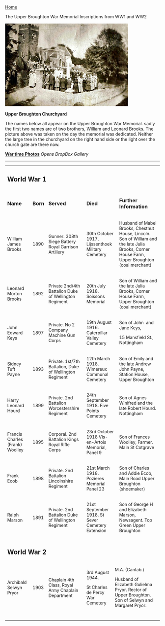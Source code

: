 [Home](https://simon-scmp.github.io/Upper-Broughton-History/)


The Upper Broughton War Memorial
Inscriptions from WW1 and WW2

![War memorial](war_memorial.jpeg)
 

**Upper Broughton Churchyard**

The names below all appear on the Upper Broughton War Memorial. sadly the first two names are of two brothers, William and Leonard Brooks. The picture above was taken on the day the memorial was dedicated. Neither the large tree in the churchyard on the right hand side or the light over the church gate are there now.

[**War time Photos**](https://www.dropbox.com/sh/nm9xrghj663n10e/AABGHh7WrasUqAhb30bpvjqca)
*Opens DropBox Gallery*

****

<aside>
<table>
<tbody>
<tr>
<td colspan="6">
<h2>World War 1</h2>
</td>
</tr>
<tr>
<td>
<p><h3>Name</h3></p>
</td>
<td>
<p><h3>Born</h3></p>
</td>
<td>
<p><h3>Served</h3></p>
</td>
<td colspan="2">
<p><h3>Died</h3></p>
</td>
<td>
<p><h3>Further   Information</h3></p>
</td>
</tr>
<tr>
<td>
<p>William   James Brooks</p>
</td>
<td>
<p>1890</p>
</td>
<td>
<p>Gunner.   308th Siege Battery Royal Garrison Artillery</p>
</td>
<td colspan="2">
<p>30th   October 1917, Lijssenthoek Military Cemetery</p>
</td>
<td>
<p>Husband   of Mabel Brooks, Chestnut House, Lincoln. Son of William and the late Julia   Brooks, Corner House Farm, Upper Broughton (coal merchant)</p>
</td>
</tr>
<tr>
<td>
<p>Leonard   Morton Brooks</p>
</td>
<td>
<p>1892</p>
</td>
<td>
<p>Private   2nd/4th Battalion Duke of Wellington Regiment</p>
</td>
<td colspan="2">
<p>20th   July 1918. Soissons Memorial</p>
</td>
<td>
<p>Son   of William and the late Julia Brooks, Corner House Farm, Upper Broughton   (coal merchant)</p>
</td>
</tr>
<tr>
<td>
<p>John   Edward Keys</p>
</td>
<td>
<p>1897</p>
</td>
<td>
<p>Private.   No 2 Company Machine Gun Corps</p>
</td>
<td colspan="2">
<p>19th   August 1916. Caterpillar Valley Cemetery</p>
</td>
<td>
<p>Son   of John&nbsp; and Jane Keys,</p>
<p>15   Mansfield St., Nottingham</p>
</td>
</tr>
<tr>
<td>
<p>Sidney   Tuft Payne</p>
</td>
<td>
<p>1893</p>
</td>
<td>
<p>Private.   1st/7th Battalion, Duke of Wellington Regiment</p>
</td>
<td colspan="2">
<p>12th   March 1918. Wimereux Communal Cemetery</p>
</td>
<td>
<p>Son   of Emily and the late Andrew John Payne, Station House, Upper Broughton</p>
</td>
</tr>
<tr>
<td>
<p>Harry   Leonard Hourd</p>
</td>
<td>
<p>1899</p>
</td>
<td>
<p>Private.   2nd Battalion Worcestershire Regiment</p>
</td>
<td colspan="2">
<p>24th   September 1918. Five Points Cemetery</p>
</td>
<td>
<p>Son   of Agnes Winifred and the late Robert Hourd. Nottingham</p>
</td>
</tr>
<tr>
<td>
<p>Francis   Charles (Frank) Woolley</p>
</td>
<td>
<p>1895</p>
</td>
<td>
<p>Corporal.   2nd Battalion Kings Royal Rifle Corps</p>
</td>
<td colspan="2">
<p>23rd   October 1918 Vis-en-Artois Memorial, Panel 9</p>
</td>
<td>
<p>Son   of Frances Woolley, Farmer. Main St Cotgrave</p>
</td>
</tr>
<tr>
<td>
<p>Frank   Ecob</p>
</td>
<td>
<p>1898</p>
</td>
<td>
<p>Private.   2nd Battalion Lincolnshire Regiment</p>
</td>
<td colspan="2">
<p>21st   March 1918. Pozieres Memorial Panel 23</p>
</td>
<td>
<p>Son   of Charles and Addie Ecob, Main Road Upper Broughton (shoemaker)</p>
</td>
</tr>
<tr>
<td>
<p>Ralph   Marson</p>
</td>
<td>
<p>1891</p>
</td>
<td>
<p>Private.   2nd Battalion Duke of Wellington Regiment</p>
</td>
<td colspan="2">
<p>21st   September 1918. St Sever Cemetery Extension</p>
</td>
<td>
<p>Son   of George H and Elizabeth Marson, Newsagent. Top Green Upper Broughton</p>
</td>
</tr>
<tr>
<td colspan="6">
<h2>World War 2</h2>
</td>
</tr>
<tr>
<td>
<p>Archibald   Selwyn Pryor</p>
</td>
<td>
<p>1903</p>
</td>
<td>
<p>Chaplain   4th Class, Royal Army Chaplain Department</p>
</td>
<td>
<p>3rd   August 1944.</p>
<p>St   Charles de Percy War Cemetery</p>
</td>
<td colspan="2">
<p>M.A.   (Cantab.)</p>
<p>Husband   of Elizabeth Gulielma Pryor. Rector of Upper Broughton. Son of Selwyn and   Margaret Pryor.</p>
</td>
</tr>
<tr>
<td><br></td>
<td><br></td>
<td><br></td>
<td></td>
<td><br></td>
<td><br></td>
</tr>
</tbody>
</table>
</aside>
